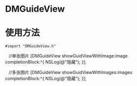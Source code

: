 # DMGuideView
# 使用方法
    #import "DMGuideView.h"
    //单张图片
    [DMGuideView showGuidViewWithImage:image completionBlock:^{
        NSLog(@"隐藏");
    }];
    
    //多张图片
    [DMGuideView showGuidViewWithImages:images completionBlock:^{
        NSLog(@"隐藏");
    }];


